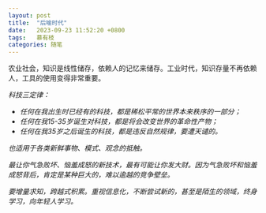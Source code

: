 ```yaml
---
layout: post
title:  "后喻时代"
date:   2023-09-23 11:52:20 +0800
tags:   慕有枝
categories: 随笔
---
```


农业社会，知识是线性储存，依赖人的记忆来储存。工业时代，知识存量不再依赖人，工具的使用变得非常重要。

<i>
科技三定律：

+ *任何在我出生时已经有的科技，都是稀松平常的世界本来秩序的一部分*；
+ *任何在我15-35岁诞生对科技，都是将会改变世界的革命性产物*；
+ *任何在我35岁之后诞生的科技，都是违反自然规律，要遭天谴的*。

<i>
也适用于各类新鲜事物、模式、观念的抵触。

最让你气急败坏、恼羞成怒的新技术，最有可能让你发大财。因为气急败坏和恼羞成怒背后，肯定是某种巨大的，难以逾越的竞争壁垒。

要增量求知，跨越式积累。重视信息化，不断尝试新的，甚至是陌生的领域，终身学习，向年轻人学习。